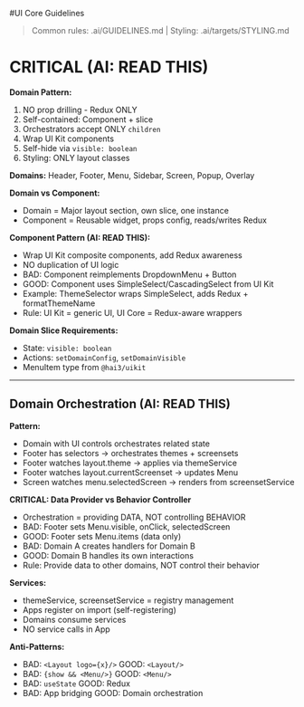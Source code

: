 #UI Core Guidelines

> Common rules: .ai/GUIDELINES.md | Styling: .ai/targets/STYLING.md

# CRITICAL (AI: READ THIS)

**Domain Pattern:**
1. NO prop drilling - Redux ONLY
2. Self-contained: Component + slice
3. Orchestrators accept ONLY `children`
4. Wrap UI Kit components
5. Self-hide via `visible: boolean`
6. Styling: ONLY layout classes

**Domains:** Header, Footer, Menu, Sidebar, Screen, Popup, Overlay

**Domain vs Component:**
- Domain = Major layout section, own slice, one instance
- Component = Reusable widget, props config, reads/writes Redux

**Component Pattern (AI: READ THIS):**
- Wrap UI Kit composite components, add Redux awareness
- NO duplication of UI logic
- BAD: Component reimplements DropdownMenu + Button
- GOOD: Component uses SimpleSelect/CascadingSelect from UI Kit
- Example: ThemeSelector wraps SimpleSelect, adds Redux + formatThemeName
- Rule: UI Kit = generic UI, UI Core = Redux-aware wrappers

**Domain Slice Requirements:**
- State: `visible: boolean`
- Actions: `setDomainConfig`, `setDomainVisible`
- MenuItem type from `@hai3/uikit`

---

## Domain Orchestration (AI: READ THIS)

**Pattern:**
- Domain with UI controls orchestrates related state
- Footer has selectors -> orchestrates themes + screensets
- Footer watches layout.theme -> applies via themeService
- Footer watches layout.currentScreenset -> updates Menu
- Screen watches menu.selectedScreen -> renders from screensetService

**CRITICAL: Data Provider vs Behavior Controller**
- Orchestration = providing DATA, NOT controlling BEHAVIOR
- BAD: Footer sets Menu.visible, onClick, selectedScreen
- GOOD: Footer sets Menu.items (data only)
- BAD: Domain A creates handlers for Domain B
- GOOD: Domain B handles its own interactions
- Rule: Provide data to other domains, NOT control their behavior

**Services:**
- themeService, screensetService = registry management
- Apps register on import (self-registering)
- Domains consume services
- NO service calls in App

**Anti-Patterns:**
- BAD: `<Layout logo={x}/>` GOOD: `<Layout/>`
- BAD: `{show && <Menu/>}` GOOD: `<Menu/>`
- BAD: `useState` GOOD: Redux
- BAD: App bridging GOOD: Domain orchestration
